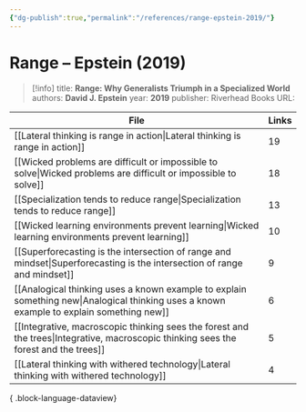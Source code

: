 ```yaml
---
{"dg-publish":true,"permalink":"/references/range-epstein-2019/"}
---
```



# Range – Epstein (2019)

> [!info]
> title: **Range: Why Generalists Triumph in a Specialized World**
> authors: **David J. Epstein**
> year: **2019**
> publisher: Riverhead Books
> URL: 


| File                                                                                                                                        | Links |
| ------------------------------------------------------------------------------------------------------------------------------------------- | ----- |
| [[Lateral thinking is range in action\|Lateral thinking is range in action]]                                                             | 19    |
| [[Wicked problems are difficult or impossible to solve\|Wicked problems are difficult or impossible to solve]]                           | 18    |
| [[Specialization tends to reduce range\|Specialization tends to reduce range]]                                                           | 13    |
| [[Wicked learning environments prevent learning\|Wicked learning environments prevent learning]]                                         | 10    |
| [[Superforecasting is the intersection of range and mindset\|Superforecasting is the intersection of range and mindset]]                 | 9     |
| [[Analogical thinking uses a known example to explain something new\|Analogical thinking uses a known example to explain something new]] | 6     |
| [[Integrative, macroscopic thinking sees the forest and the trees\|Integrative, macroscopic thinking sees the forest and the trees]]     | 5     |
| [[Lateral thinking with withered technology\|Lateral thinking with withered technology]]                                                 | 4     |

{ .block-language-dataview}
